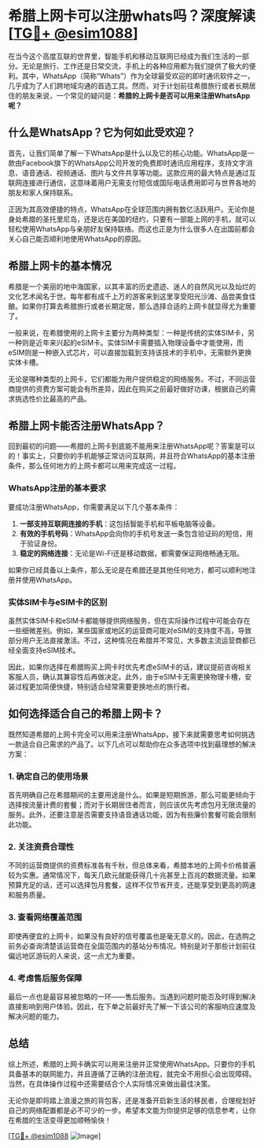 # 希腊上网卡可以注册whats吗？深度解读[[TG💪+ @esim1088](https://t.me/s/esim1088)]

在当今这个高度互联的世界里，智能手机和移动互联网已经成为我们生活的一部分。无论是旅行、工作还是日常交流，手机上的各种应用都为我们提供了极大的便利。其中，WhatsApp（简称“Whats”）作为全球最受欢迎的即时通讯软件之一，几乎成为了人们跨地域沟通的首选工具。然而，对于计划前往希腊旅行或者长期居住的朋友来说，一个常见的疑问是：**希腊的上网卡是否可以用来注册WhatsApp呢？**

## 什么是WhatsApp？它为何如此受欢迎？

首先，让我们简单了解一下WhatsApp是什么以及它的核心功能。WhatsApp是一款由Facebook旗下的WhatsApp公司开发的免费即时通讯应用程序，支持文字消息、语音通话、视频通话、图片与文件共享等功能。这款应用的最大特点是通过互联网连接进行通信，这意味着用户无需支付短信或国际电话费用即可与世界各地的朋友和家人保持联系。

正因为其高效便捷的特点，WhatsApp在全球范围内拥有数亿活跃用户。无论你是身处希腊的圣托里尼岛，还是远在美国的纽约，只要有一部能上网的手机，就可以轻松使用WhatsApp与亲朋好友保持联络。而这也正是为什么很多人在出国前都会关心自己能否顺利地使用WhatsApp的原因。

## 希腊上网卡的基本情况

希腊是一个美丽的地中海国家，以其丰富的历史遗迹、迷人的自然风光以及灿烂的文化艺术闻名于世。每年都有成千上万的游客来到这里享受阳光沙滩、品尝美食佳酿。如果你打算去希腊旅行或者长期定居，那么选择合适的上网卡就显得尤为重要了。

一般来说，在希腊使用的上网卡主要分为两种类型：一种是传统的实体SIM卡，另一种则是近年来兴起的eSIM卡。实体SIM卡需要插入物理设备中才能使用，而eSIM则是一种嵌入式芯片，可以直接加载到支持该技术的手机中，无需额外更换实体卡槽。

无论是哪种类型的上网卡，它们都能为用户提供稳定的网络服务。不过，不同运营商提供的资费方案可能会有所差异，因此在购买之前最好做好功课，根据自己的需求挑选性价比最高的产品。

## 希腊上网卡能否注册WhatsApp？

回到最初的问题——希腊的上网卡到底能不能用来注册WhatsApp呢？答案是可以的！事实上，只要你的手机能够正常访问互联网，并且符合WhatsApp的基本注册条件，那么任何地方的上网卡都可以用来完成这一过程。

### WhatsApp注册的基本要求

要成功注册WhatsApp，你需要满足以下几个基本条件：
1. **一部支持互联网连接的手机**：这包括智能手机和平板电脑等设备。
2. **有效的手机号码**：WhatsApp会向你的手机号发送一条包含验证码的短信，用于验证身份。
3. **稳定的网络连接**：无论是Wi-Fi还是移动数据，都需要保证网络畅通无阻。

如果你已经具备以上条件，那么无论是在希腊还是其他任何地方，都可以顺利地注册并使用WhatsApp。

### 实体SIM卡与eSIM卡的区别

虽然实体SIM卡和eSIM卡都能够提供网络服务，但在实际操作过程中可能会存在一些细微差别。例如，某些国家或地区的运营商可能对eSIM的支持度不高，导致部分用户无法直接激活。不过，这种情况在希腊并不常见，大多数主流运营商都已经全面支持eSIM技术。

因此，如果你选择在希腊购买上网卡时优先考虑eSIM卡的话，建议提前咨询相关客服人员，确认其兼容性后再做决定。此外，由于eSIM卡无需更换物理卡槽，安装过程更加简便快捷，特别适合经常需要更换地点的旅行者。

## 如何选择适合自己的希腊上网卡？

既然知道希腊的上网卡完全可以用来注册WhatsApp，接下来就需要思考如何挑选一款适合自己需求的产品了。以下几点可以帮助你在众多选项中找到最理想的解决方案：

### 1. 确定自己的使用场景

首先明确自己在希腊期间的主要用途是什么。如果是短期旅游，那么可能更倾向于选择按流量计费的套餐；而对于长期居住者而言，则应该优先考虑包月无限流量的服务。此外，还要注意是否需要支持语音通话功能，因为有些廉价套餐可能会限制此功能。

### 2. 关注资费合理性

不同的运营商提供的资费标准各有千秋，但总体来看，希腊本地的上网卡价格普遍较为实惠。通常情况下，每天几欧元就能获得几十兆甚至上百兆的数据流量。如果预算充足的话，还可以选择包月套餐，这样不仅节省开支，还能享受到更高的网速和服务质量。

### 3. 查看网络覆盖范围

即使再便宜的上网卡，如果没有良好的信号覆盖也是毫无意义的。因此，在选购之前务必查询清楚该运营商在全国范围内的基站分布情况。特别是对于那些计划前往偏远地区游玩的人来说，这一点尤为重要。

### 4. 考虑售后服务保障

最后一点也是最容易被忽略的一环——售后服务。当遇到问题时能否及时得到解决直接影响到用户体验。因此，在下单之前最好先了解一下该公司的客服响应速度及解决问题的能力。

## 总结

综上所述，希腊的上网卡确实可以用来注册并正常使用WhatsApp。只要你的手机具备基本的联网能力，并且遵循了正确的注册流程，就完全不用担心会出现障碍。当然，在具体操作过程中还需要结合个人实际情况来做出最佳决策。

无论你是即将踏上浪漫之旅的背包客，还是准备开启新生活的移民者，合理规划好自己的网络配置都是必不可少的一步。希望本文能为你提供足够的信息参考，让你在希腊的生活变得更加顺畅愉快！

[[TG💪+ @esim1088](https://t.me/s/esim1088) ![Image](https://i.postimg.cc/4NQfJmqS/Snipaste-2025-05-13-00-14-12.png)]